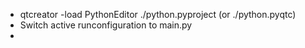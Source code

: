 
- qtcreator -load PythonEditor ./python.pyproject (or  ./python.pyqtc)
- Switch active runconfiguration to main.py
- <F10>
